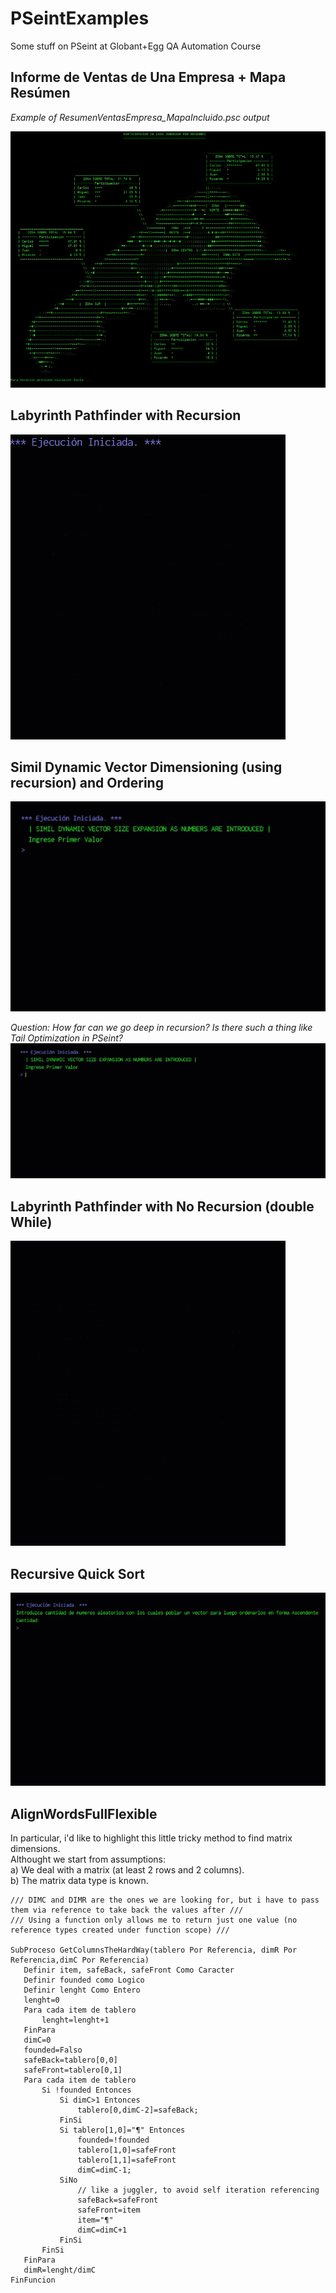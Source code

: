 # PSeintExamples
Some stuff on PSeint at Globant+Egg QA Automation Course


## Informe de Ventas de Una Empresa + Mapa Resúmen

*Example of ResumenVentasEmpresa_MapaIncluido.psc output*  

![alt text](https://github.com/Jmlucero1984/PSeintExamples/blob/main/map.JPG?raw=true)



## Labyrinth Pathfinder with Recursion  

![alt text](https://github.com/Jmlucero1984/PSeintExamples/blob/main/Labyrinth%20Recursion.gif?raw=true)

## Simil Dynamic Vector Dimensioning (using recursion) and Ordering

![alt text](https://github.com/Jmlucero1984/PSeintExamples/blob/main/DynVectOrdering_1.gif?raw=true)

*Question: How far can we go deep in recursion? Is there such a thing like Tail Optimization in PSeint?*  
![alt text](https://github.com/Jmlucero1984/PSeintExamples/blob/main/DynVectOrdering_2.gif?raw=true)  
 
## Labyrinth Pathfinder with No Recursion (double While)  

![alt text](https://github.com/Jmlucero1984/PSeintExamples/blob/main/Labyrinth%20No%20Recursion.gif?raw=true)


## Recursive Quick Sort  

![alt text](https://github.com/Jmlucero1984/PSeintExamples/blob/main/RecursiveQuickSort.gif?raw=true)  

## AlignWordsFullFlexible

In particular, i'd like to highlight this little tricky method to find matrix dimensions.  
Althought we start from assumptions:  
		  a) We deal with a matrix (at least 2 rows and 2 columns).  
		  b) The matrix data type is known.  
	
 ```
/// DIMC and DIMR are the ones we are looking for, but i have to pass them via reference to take back the values after ///
/// Using a function only allows me to return just one value (no reference types created under function scope) ///

SubProceso GetColumnsTheHardWay(tablero Por Referencia, dimR Por Referencia,dimC Por Referencia)
	Definir item, safeBack, safeFront Como Caracter
	Definir founded como Logico
	Definir lenght Como Entero
	lenght=0
	Para cada item de tablero
		lenght=lenght+1
	FinPara
	dimC=0
	founded=Falso
	safeBack=tablero[0,0]
	safeFront=tablero[0,1]
	Para cada item de tablero
		Si !founded Entonces
			Si dimC>1 Entonces
				tablero[0,dimC-2]=safeBack;
			FinSi
			Si tablero[1,0]="¶" Entonces 
				founded=!founded
				tablero[1,0]=safeFront
				tablero[1,1]=safeFront
				dimC=dimC-1;
			SiNo 
				// like a juggler, to avoid self iteration referencing
				safeBack=safeFront 
				safeFront=item	
				item="¶"
				dimC=dimC+1
			FinSi
		FinSi
	FinPara
	dimR=lenght/dimC
FinFuncion
```


